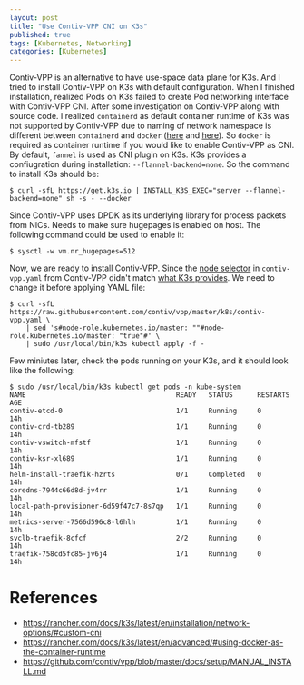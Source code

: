 ```yaml
---
layout: post
title: "Use Contiv-VPP CNI on K3s"
published: true
tags: [Kubernetes, Networking]
categories: [Kubernetes]
---
```


Contiv-VPP is an alternative to have use-space data plane for K3s. And I tried to install Contiv-VPP on K3s with default configuration. When I finished installation, realized Pods on K3s failed to create Pod networking interface with Contiv-VPP CNI. After some investigation on Contiv-VPP along with source code. I realized `containerd` as default container runtime of K3s was not supported by Contiv-VPP due to naming of network namespace is different between `containerd` and `docker` ([here](https://github.com/rancher/k3s/blob/03f05f93370f636fd3c5162a06fee54e40f9dd91/vendor/github.com/containerd/cri/pkg/netns/netns_unix.go#L72) and [here](https://github.com/contiv/vpp/blob/c6ed55900e77dd14b8705dc6fa6d90f7a8b70b56/plugins/ipnet/pod.go#L1128)). So `docker` is required as container runtime if you would like to enable Contiv-VPP as CNI. By default, `fannel` is used as CNI plugin on K3s. K3s provides a confiugration during installation: `--flannel-backend=none`. So the command to install K3s should be:
```
$ curl -sfL https://get.k3s.io | INSTALL_K3S_EXEC="server --flannel-backend=none" sh -s - --docker
```
    
Since Contiv-VPP uses DPDK as its underlying library for process packets from NICs. Needs to make sure hugepages is enabled on host. The following command could be used to enable it:
```
$ sysctl -w vm.nr_hugepages=512
```

Now, we are ready to install Contiv-VPP. Since the [node selector](https://github.com/contiv/vpp/blob/c6ed55900e77dd14b8705dc6fa6d90f7a8b70b56/k8s/contiv-vpp.yaml#L214) in `contiv-vpp.yaml` from Contiv-VPP didn't match [what K3s provides](https://github.com/rancher/k3s/blob/03f05f93370f636fd3c5162a06fee54e40f9dd91/pkg/server/server.go#L441). We need to change it before applying YAML file:
```
$ curl -sfL https://raw.githubusercontent.com/contiv/vpp/master/k8s/contiv-vpp.yaml \
    | sed 's#node-role.kubernetes.io/master: ""#node-role.kubernetes.io/master: "true"#' \
    | sudo /usr/local/bin/k3s kubectl apply -f -
```    

Few miniutes later, check the pods running on your K3s, and it should look like the following:
```
$ sudo /usr/local/bin/k3s kubectl get pods -n kube-system
NAME                                     READY   STATUS      RESTARTS   AGE
contiv-etcd-0                            1/1     Running     0          14h
contiv-crd-tb289                         1/1     Running     0          14h
contiv-vswitch-mfstf                     1/1     Running     0          14h
contiv-ksr-xl689                         1/1     Running     0          14h
helm-install-traefik-hzrts               0/1     Completed   0          14h
coredns-7944c66d8d-jv4rr                 1/1     Running     0          14h
local-path-provisioner-6d59f47c7-8s7qp   1/1     Running     0          14h
metrics-server-7566d596c8-l6hlh          1/1     Running     0          14h
svclb-traefik-8cfcf                      2/2     Running     0          14h
traefik-758cd5fc85-jv6j4                 1/1     Running     0          14h
```

# References
  - <https://rancher.com/docs/k3s/latest/en/installation/network-options/#custom-cni>
  - <https://rancher.com/docs/k3s/latest/en/advanced/#using-docker-as-the-container-runtime>
  - <https://github.com/contiv/vpp/blob/master/docs/setup/MANUAL_INSTALL.md>
